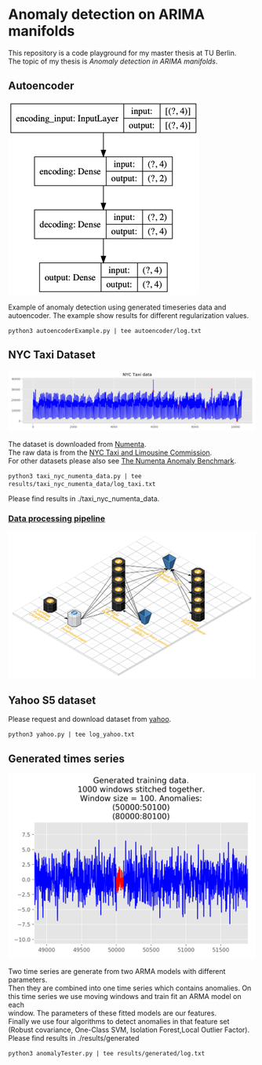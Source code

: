 # Anomaly detection on ARIMA manifolds

This repository is a code playground for my master thesis at TU Berlin.  
The topic of my thesis is _Anomaly detection in ARIMA manifolds_.

## Autoencoder

![Autoencoder](./results/generated/autoencoder/anomaly_scores_regularization_0_0001_model.png)

Example of anomaly detection using generated timeseries data and autoencoder.
The example show results for different regularization values.

```console
python3 autoencoderExample.py | tee autoencoder/log.txt
```

## NYC Taxi Dataset

![NYC Taxi Dataset Numenta](./results/taxi_nyc_numenta_data/taxi_data.png)

The dataset is downloaded from [Numenta](https://github.com/numenta/NAB/blob/master/data/realKnownCause/nyc_taxi.csv).  
The raw data is from the [NYC Taxi and Limousine Commission](https://www1.nyc.gov/site/tlc/about/tlc-trip-record-data.page).  
For other datasets please also see [The Numenta Anomaly Benchmark](https://github.com/numenta/NAB).

```console
python3 taxi_nyc_numenta_data.py | tee results/taxi_nyc_numenta_data/log_taxi.txt
```

Please find results in ./taxi_nyc_numenta_data.

### [Data processing pipeline](./aws_lambda_taxi_data/README.md)

![Infrastructure](./aws_lambda_taxi_data/processor_internal_data/img/infrastructure_serverless_data_processing_internal_data_scale.png)

## Yahoo S5 dataset

Please request and download dataset from [yahoo](https://webscope.sandbox.yahoo.com/catalog.php?datatype=s&did=70).

```console
python3 yahoo.py | tee log_yahoo.txt
```

## Generated times series

![Generated times series](./results/generated/generated_data_zoomed.png)

Two time series are generate from two ARMA models with different parameters.  
Then they are combined into one time series which contains anomalies.
On this time series we use moving windows and train fit an ARMA model on each  
window. The parameters of these fitted models are our features.  
Finally we use four algorithms to detect anomalies in that feature set  
(Robust covariance, One-Class SVM, Isolation Forest,Local Outlier Factor).
Please find results in ./results/generated

```console
python3 anomalyTester.py | tee results/generated/log.txt
```
